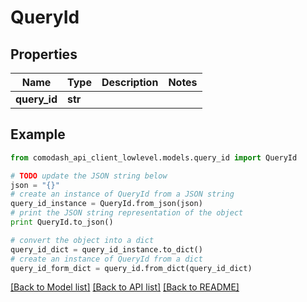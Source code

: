 # QueryId


## Properties
Name | Type | Description | Notes
------------ | ------------- | ------------- | -------------
**query_id** | **str** |  | 

## Example

```python
from comodash_api_client_lowlevel.models.query_id import QueryId

# TODO update the JSON string below
json = "{}"
# create an instance of QueryId from a JSON string
query_id_instance = QueryId.from_json(json)
# print the JSON string representation of the object
print QueryId.to_json()

# convert the object into a dict
query_id_dict = query_id_instance.to_dict()
# create an instance of QueryId from a dict
query_id_form_dict = query_id.from_dict(query_id_dict)
```
[[Back to Model list]](../README.md#documentation-for-models) [[Back to API list]](../README.md#documentation-for-api-endpoints) [[Back to README]](../README.md)


